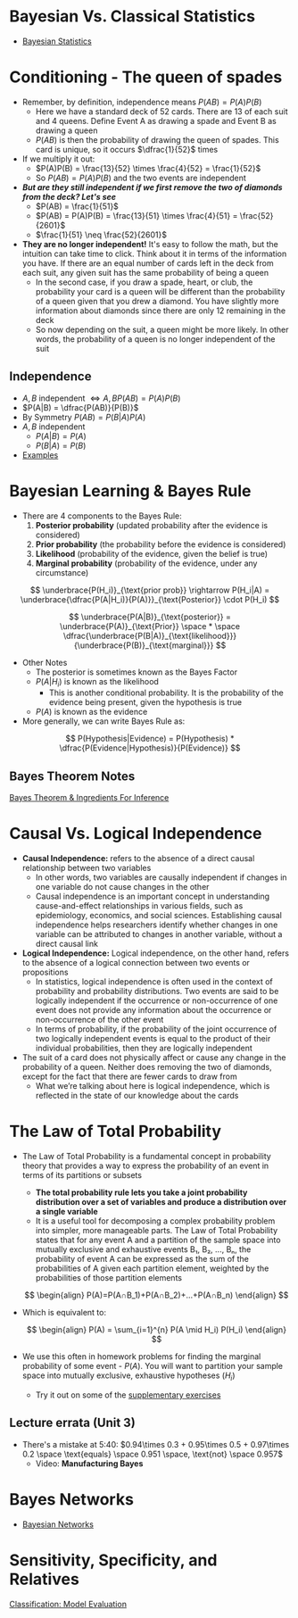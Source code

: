 # Bayesian Vs. Classical Statistics

- [Bayesian Statistics](../Module%202%20Bayesian%20Vs.%20Frequentist%20Statistics/Bayesian%20Statistics.md)

# Conditioning - The queen of spades

- Remember, by definition, independence means $P(AB) = P(A)P(B)$
    - Here we have a standard deck of 52 cards. There are 13 of each suit and 4 queens. Define Event A as drawing a spade and Event B as drawing a queen
    - $P(AB)$ is then the probability of drawing the queen of spades. This card is unique, so it occurs $\dfrac{1}{52}$ times
- If we multiply it out:
    - $P(A)P(B) = \frac{13}{52} \times \frac{4}{52} = \frac{1}{52}$
    - So $P(AB) = P(A)P(B)$ and the two events are independent
- ***But are they still independent if we first remove the two of diamonds from the deck? Let's see***
    - $P(AB) = \frac{1}{51}$
    - $P(AB) = P(A)P(B) = \frac{13}{51} \times \frac{4}{51} = \frac{52}{2601}$
    - $\frac{1}{51} \neq \frac{52}{2601}$
- **They are no longer independent!** It's easy to follow the math, but the intuition can take time to click. Think about it in terms of the information you have. If there are an equal number of cards left in the deck from each suit, any given suit has the same probability of being a queen
    - In the second case, if you draw a spade, heart, or club, the probability your card is a queen will be different than the probability of a queen given that you drew a diamond. You have slightly more information about diamonds since there are only 12 remaining in the deck
    - So now depending on the suit, a queen might be more likely. In other words, the probability of a queen is no longer independent of the suit

## Independence

- $A,B$ independent $\Leftrightarrow A,B P(AB) = P(A)P(B)$
- $P(A|B) = \dfrac{P(AB)}{P(B)}$
- By Symmetry $P(AB) = P(B|A)P(A)$
- $A,B$ independent
    - $P(A|B) = P(A)$
    - $P(B|A) = P(B)$
- [Examples](./Unit%203%20Probability%20Overview/Examples.md)

# Bayesian Learning & Bayes Rule

- There are 4 components to the Bayes Rule:
    1. **Posterior probability** (updated probability after the evidence is considered)
    2. **Prior probability** (the probability before the evidence is considered)
    3. **Likelihood** (probability of the evidence, given the belief is true)
    4. **Marginal probability** (probability of the evidence, under any circumstance)

$$
\underbrace{P(H_i)}_{\text{prior prob}} \rightarrow  P(H_i|A) = \underbrace{\dfrac{P(A|H_i)}{P(A)}}_{\text{Posterior}} \cdot P(H_i)
$$

$$
\underbrace{P(A|B)}_{\text{posterior}} = \underbrace{P(A)}_{\text{Prior}} \space * \space \dfrac{\underbrace{P(B|A)}_{\text{likelihood}}}{\underbrace{P(B)}_{\text{marginal}}}
$$

- Other Notes
    - The posterior is sometimes known as the Bayes Factor
    - $P(A|H_i)$ is known as the likelihood
        - This is another conditional probability. It is the probability of the evidence being present, given the hypothesis is true
    - $P(A)$ is known as the evidence
- More generally, we can write Bayes Rule as:

$$
P(Hypothesis|Evidence) = P(Hypothesis) * \dfrac{P(Evidence|Hypothesis)}{P(Evidence)}
$$

## **Bayes Theorem Notes**

[Bayes Theorem & Ingredients For Inference](../Module%202%20Bayesian%20Vs.%20Frequentist%20Statistics/Bayesian%20Statistics/Bayes%20Theorem%20&%20Ingredients%20For%20Inference.md)

# Causal Vs. Logical Independence

- **Causal Independence:** refers to the absence of a direct causal relationship between two variables
    - In other words, two variables are causally independent if changes in one variable do not cause changes in the other
    - Causal independence is an important concept in understanding cause-and-effect relationships in various fields, such as epidemiology, economics, and social sciences. Establishing causal independence helps researchers identify whether changes in one variable can be attributed to changes in another variable, without a direct causal link
- **Logical Independence:** Logical independence, on the other hand, refers to the absence of a logical connection between two events or propositions
    - In statistics, logical independence is often used in the context of probability and probability distributions. Two events are said to be logically independent if the occurrence or non-occurrence of one event does not provide any information about the occurrence or non-occurrence of the other event
    - In terms of probability, if the probability of the joint occurrence of two logically independent events is equal to the product of their individual probabilities, then they are logically independent
- The suit of a card does not physically affect or cause any change in the probability of a queen. Neither does removing the two of diamonds, except for the fact that there are fewer cards to draw from
    - What we’re talking about here is logical independence, which is reflected in the state of our knowledge about the cards


# The Law of Total Probability

- The Law of Total Probability is a fundamental concept in probability theory that provides a way to express the probability of an event in terms of its partitions or subsets
    - **The total probability rule lets you take a joint probability distribution over a set of variables and produce a distribution over a single variable**
    - It is a useful tool for decomposing a complex probability problem into simpler, more manageable parts. The Law of Total Probability states that for any event A and a partition of the sample space into mutually exclusive and exhaustive events B₁, B₂, ..., Bₙ, the probability of event A can be expressed as the sum of the probabilities of A given each partition element, weighted by the probabilities of those partition elements

    $$
    \begin{align}
    P(A)=P(A∩B_1)+P(A∩B_2)+…+P(A∩B_n)
    \end{align}
    $$

- Which is equivalent to:

    $$
    \begin{align}
    P(A) = \sum_{i=1}^{n} P(A \mid H_i) P(H_i)
    \end{align}
    $$

- We use this often in homework problems for finding the marginal probability of some event - $P(A)$. You will want to partition your sample space into mutually exclusive, exhaustive hypotheses ($H_i$)
    - Try it out on some of the [supplementary exercises](https://www2.isye.gatech.edu/isye6420/supporting.html)

## Lecture errata (Unit 3)

- There's a mistake at 5:40: $0.94\times 0.3 + 0.95\times 0.5 + 0.97\times 0.2 \space \text{equals} \space 0.951 \space, \text{not} \space 0.957$
    - Video: **Manufacturing Bayes**

# Bayes Networks

- [Bayesian Networks](./Bayesian%20Networks.md)

# Sensitivity, Specificity, and Relatives

[Classification: Model Evaluation](./Classification%20Model%20Evaluation.md)